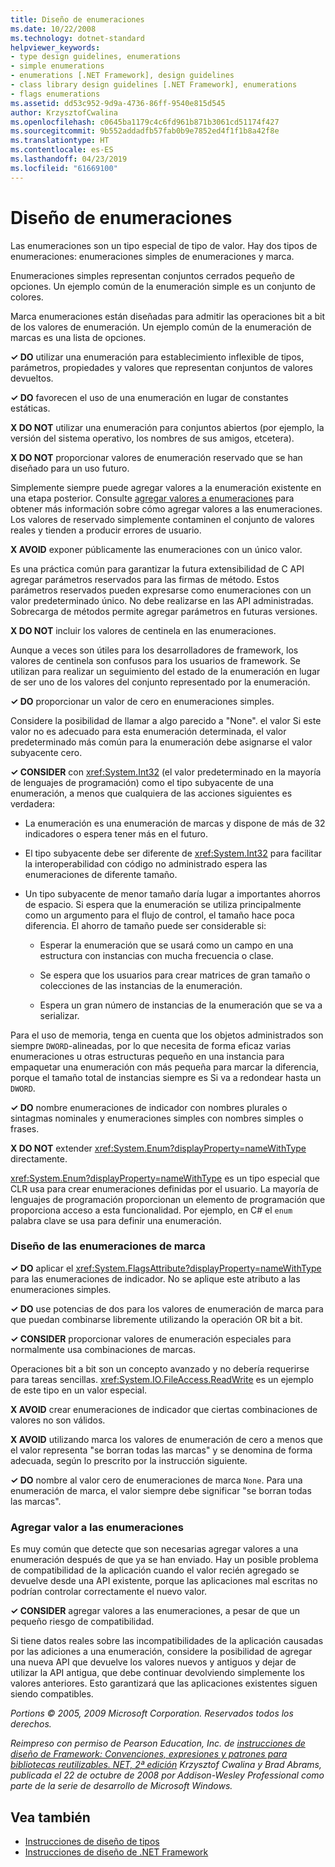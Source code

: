 ```yaml
---
title: Diseño de enumeraciones
ms.date: 10/22/2008
ms.technology: dotnet-standard
helpviewer_keywords:
- type design guidelines, enumerations
- simple enumerations
- enumerations [.NET Framework], design guidelines
- class library design guidelines [.NET Framework], enumerations
- flags enumerations
ms.assetid: dd53c952-9d9a-4736-86ff-9540e815d545
author: KrzysztofCwalina
ms.openlocfilehash: c0645ba1179c4c6fd961b871b3061cd51174f427
ms.sourcegitcommit: 9b552addadfb57fab0b9e7852ed4f1f1b8a42f8e
ms.translationtype: HT
ms.contentlocale: es-ES
ms.lasthandoff: 04/23/2019
ms.locfileid: "61669100"
---
```

# <a name="enum-design"></a>Diseño de enumeraciones
Las enumeraciones son un tipo especial de tipo de valor. Hay dos tipos de enumeraciones: enumeraciones simples de enumeraciones y marca.  
  
 Enumeraciones simples representan conjuntos cerrados pequeño de opciones. Un ejemplo común de la enumeración simple es un conjunto de colores.  
  
 Marca enumeraciones están diseñadas para admitir las operaciones bit a bit de los valores de enumeración. Un ejemplo común de la enumeración de marcas es una lista de opciones.  
  
 **✓ DO** utilizar una enumeración para establecimiento inflexible de tipos, parámetros, propiedades y valores que representan conjuntos de valores devueltos.  
  
 **✓ DO** favorecen el uso de una enumeración en lugar de constantes estáticas.  
  
 **X DO NOT** utilizar una enumeración para conjuntos abiertos (por ejemplo, la versión del sistema operativo, los nombres de sus amigos, etcetera).  
  
 **X DO NOT** proporcionar valores de enumeración reservado que se han diseñado para un uso futuro.  
  
 Simplemente siempre puede agregar valores a la enumeración existente en una etapa posterior. Consulte [agregar valores a enumeraciones](#add_value) para obtener más información sobre cómo agregar valores a las enumeraciones. Los valores de reservado simplemente contaminen el conjunto de valores reales y tienden a producir errores de usuario.  
  
 **X AVOID** exponer públicamente las enumeraciones con un único valor.  
  
 Es una práctica común para garantizar la futura extensibilidad de C API agregar parámetros reservados para las firmas de método. Estos parámetros reservados pueden expresarse como enumeraciones con un valor predeterminado único. No debe realizarse en las API administradas. Sobrecarga de métodos permite agregar parámetros en futuras versiones.  
  
 **X DO NOT** incluir los valores de centinela en las enumeraciones.  
  
 Aunque a veces son útiles para los desarrolladores de framework, los valores de centinela son confusos para los usuarios de framework. Se utilizan para realizar un seguimiento del estado de la enumeración en lugar de ser uno de los valores del conjunto representado por la enumeración.  
  
 **✓ DO** proporcionar un valor de cero en enumeraciones simples.  
  
 Considere la posibilidad de llamar a algo parecido a "None". el valor Si este valor no es adecuado para esta enumeración determinada, el valor predeterminado más común para la enumeración debe asignarse el valor subyacente cero.  
  
 **✓ CONSIDER** con <xref:System.Int32> (el valor predeterminado en la mayoría de lenguajes de programación) como el tipo subyacente de una enumeración, a menos que cualquiera de las acciones siguientes es verdadera:  
  
- La enumeración es una enumeración de marcas y dispone de más de 32 indicadores o espera tener más en el futuro.  
  
- El tipo subyacente debe ser diferente de <xref:System.Int32> para facilitar la interoperabilidad con código no administrado espera las enumeraciones de diferente tamaño.  
  
- Un tipo subyacente de menor tamaño daría lugar a importantes ahorros de espacio. Si espera que la enumeración se utiliza principalmente como un argumento para el flujo de control, el tamaño hace poca diferencia. El ahorro de tamaño puede ser considerable si:  
  
    - Esperar la enumeración que se usará como un campo en una estructura con instancias con mucha frecuencia o clase.  
  
    - Se espera que los usuarios para crear matrices de gran tamaño o colecciones de las instancias de la enumeración.  
  
    - Espera un gran número de instancias de la enumeración que se va a serializar.  
  
 Para el uso de memoria, tenga en cuenta que los objetos administrados son siempre `DWORD`-alineadas, por lo que necesita de forma eficaz varias enumeraciones u otras estructuras pequeño en una instancia para empaquetar una enumeración con más pequeña para marcar la diferencia, porque el tamaño total de instancias siempre es Si va a redondear hasta un `DWORD`.  
  
 **✓ DO** nombre enumeraciones de indicador con nombres plurales o sintagmas nominales y enumeraciones simples con nombres simples o frases.  
  
 **X DO NOT** extender <xref:System.Enum?displayProperty=nameWithType> directamente.  
  
 <xref:System.Enum?displayProperty=nameWithType> es un tipo especial que CLR usa para crear enumeraciones definidas por el usuario. La mayoría de lenguajes de programación proporcionan un elemento de programación que proporciona acceso a esta funcionalidad. Por ejemplo, en C# el `enum` palabra clave se usa para definir una enumeración.  
  
<a name="design"></a>   
### <a name="designing-flag-enums"></a>Diseño de las enumeraciones de marca  
 **✓ DO** aplicar el <xref:System.FlagsAttribute?displayProperty=nameWithType> para las enumeraciones de indicador. No se aplique este atributo a las enumeraciones simples.  
  
 **✓ DO** use potencias de dos para los valores de enumeración de marca para que puedan combinarse libremente utilizando la operación OR bit a bit.  
  
 **✓ CONSIDER** proporcionar valores de enumeración especiales para normalmente usa combinaciones de marcas.  
  
 Operaciones bit a bit son un concepto avanzado y no debería requerirse para tareas sencillas. <xref:System.IO.FileAccess.ReadWrite> es un ejemplo de este tipo en un valor especial.  
  
 **X AVOID** crear enumeraciones de indicador que ciertas combinaciones de valores no son válidos.  
  
 **X AVOID** utilizando marca los valores de enumeración de cero a menos que el valor representa "se borran todas las marcas" y se denomina de forma adecuada, según lo prescrito por la instrucción siguiente.  
  
 **✓ DO** nombre al valor cero de enumeraciones de marca `None`. Para una enumeración de marca, el valor siempre debe significar "se borran todas las marcas".  
  
<a name="add_value"></a>   
### <a name="adding-value-to-enums"></a>Agregar valor a las enumeraciones  
 Es muy común que detecte que son necesarias agregar valores a una enumeración después de que ya se han enviado. Hay un posible problema de compatibilidad de la aplicación cuando el valor recién agregado se devuelve desde una API existente, porque las aplicaciones mal escritas no podrían controlar correctamente el nuevo valor.  
  
 **✓ CONSIDER** agregar valores a las enumeraciones, a pesar de que un pequeño riesgo de compatibilidad.  
  
 Si tiene datos reales sobre las incompatibilidades de la aplicación causadas por las adiciones a una enumeración, considere la posibilidad de agregar una nueva API que devuelve los valores nuevos y antiguos y dejar de utilizar la API antigua, que debe continuar devolviendo simplemente los valores anteriores. Esto garantizará que las aplicaciones existentes siguen siendo compatibles.  
  
 *Portions © 2005, 2009 Microsoft Corporation. Reservados todos los derechos.*  
  
 *Reimpreso con permiso de Pearson Education, Inc. de [instrucciones de diseño de Framework: Convenciones, expresiones y patrones para bibliotecas reutilizables. NET, 2ª edición](https://www.informit.com/store/framework-design-guidelines-conventions-idioms-and-9780321545619) Krzysztof Cwalina y Brad Abrams, publicada el 22 de octubre de 2008 por Addison-Wesley Professional como parte de la serie de desarrollo de Microsoft Windows.*  
  
## <a name="see-also"></a>Vea también

- [Instrucciones de diseño de tipos](../../../docs/standard/design-guidelines/type.md)
- [Instrucciones de diseño de .NET Framework](../../../docs/standard/design-guidelines/index.md)
